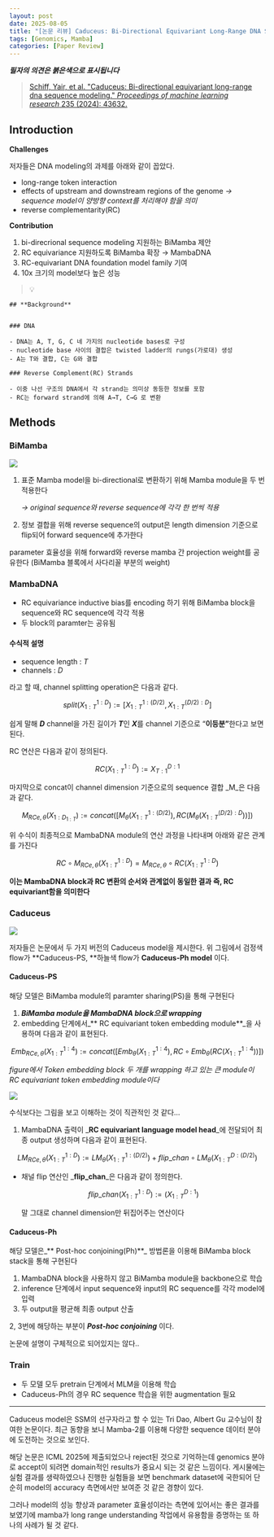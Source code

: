```yaml
---
layout: post
date: 2025-08-05
title: "[논문 리뷰] Caduceus: Bi-Directional Equivariant Long-Range DNA Sequence Modeling"
tags: [Genomics, Mamba]
categories: [Paper Review]
---
```


<span class="notion-red">_**필자의 의견은 붉은색으로 표시됩니다**_</span>


> [Schiff, Yair, et al. "Caduceus: Bi-directional equivariant long-range dna sequence modeling." ](https://pmc.ncbi.nlm.nih.gov/articles/PMC12189541/)[_Proceedings of machine learning research_](https://pmc.ncbi.nlm.nih.gov/articles/PMC12189541/)[ 235 (2024): 43632.](https://pmc.ncbi.nlm.nih.gov/articles/PMC12189541/)



## Introduction


**Challenges**


저자들은 DNA modeling의 과제를 아래와 같이 꼽았다.

- long-range token interaction
- effects of upstream and downstream regions of the genome 
_→ sequence model이 양방향 context를 처리해야 함을 의미_
- reverse complementarity(RC)

**Contribution**

1. bi-direcrional sequence modeling 지원하는 BiMamba 제안
1. RC equivariance 지원하도록 BiMamba 확장 → MambaDNA
1. RC-equivariant DNA foundation model family 기여
1. 10x 크기의 model보다 높은 성능

> 💡 


	## **Background**


	### DNA

	- DNA는 A, T, G, C 네 가지의 nucleotide bases로 구성
	- nucleotide base 사이의 결합은 twisted ladder의 rungs(가로대) 생성
	- A는 T와 결합, C는 G와 결합

	### Reverse Complement(RC) Strands

	- 이중 나선 구조의 DNA에서 각 strand는 의미상 동등한 정보를 포함
	- RC는 forward strand에 의해 A→T, C→G 로 변환


## Methods



### BiMamba


![](https://prod-files-secure.s3.us-west-2.amazonaws.com/542b861c-36a8-4051-84e5-8804b6728dba/2c247d59-7815-4980-99f0-8f0d21f445a7/image.png?X-Amz-Algorithm=AWS4-HMAC-SHA256&X-Amz-Content-Sha256=UNSIGNED-PAYLOAD&X-Amz-Credential=ASIAZI2LB466QXDKY7B7%2F20250918%2Fus-west-2%2Fs3%2Faws4_request&X-Amz-Date=20250918T070117Z&X-Amz-Expires=3600&X-Amz-Security-Token=IQoJb3JpZ2luX2VjED4aCXVzLXdlc3QtMiJGMEQCIQCPdZ9RhEoKD0kE6qUHhgbtGyBzYwwRmuU9aiJRO85D9QIfSgL3DdZKnTGd7dLpJV%2BfLVdYvBCTnL2hnPXVQoQngCqIBAi3%2F%2F%2F%2F%2F%2F%2F%2F%2F%2F8BEAAaDDYzNzQyMzE4MzgwNSIMIUwNxXrd%2BHvDscqNKtwDI7Kuj34JvaEo%2BAYzlzojwnQMxcCw09pFbqxdCt084rQAGlvd76avLh%2Fm3PfoTAgCbvi%2FpRSvHEvWBwidlR0eXBxvfHtjECuRVxUtWF8pRaE9KJUcpWe%2B8Zi5BaBU1tV9%2B0mrQMGFqcnBG7cRJ5EWOSt0Yd3cLdV2dXdQpMuKivgIUL6qKPvx76MvTgSFjJrkWq%2FASLaNO4tNIUlzRkzxPHKJ5h%2BS%2FLNgPYQb3CQK1hfn1%2FJqhJhHjJd3IZ85F%2Bz0Ph2COKO%2FzkvAIA80oF%2F8V3%2FdDpIDEDwYSBL4CCW5fMEwFMW8S38iox6KV4H%2Fsw3PuqOsqCTqKkj8BSnZVOyKHtjGctspBkaJ64QOa5J6CYodeRCK3hubWE0BkrJzjIS8FbqAkje2dYyihJ1R0o2f22Lkr9txV92ppUaYNbrs4kfOJrOf0C0NN3bux6bH3Fj166F%2B6alH6XiP0fFHIUjzmiuvsd%2F%2BgDKeF3hD3bf41x2kz8CmvRyc%2B6wdYak77NBfX1GBVVhYRnBPzlDI%2BFbgjPn13pCxtAZIIEGikfZLh20PKkEDky4K%2FDPSLq%2FIKDVWObJA53VVLIS6X3yDYVmu2X5HjS%2BfYAGua7s7KtgUwGDezjZgRVXrxaX8Fhgwu7euxgY6pgH3CZG%2FiGaMi980dlkAvr6iM4F7mYxlm9NuqGuikIxKC3t6WxYLjQCT2S2vik1yZvNtqV6zRLMOcwFPxEIA0JXDK5RL1nzxCmevO9Ejx6NUWkqdIx514aMcu8wts2pVvxHzRRQiVJjuDlleK2VUMu6NGMH70DauXq%2Bu53k%2BZmeOCX%2F6%2Bupws20CHOgf1oiaTzpoEkLS0a3c90oKyHvPJV1XPqc6XJZm&X-Amz-Signature=249ae06bafe0300cc45762dd777cd807e47a84995a9da17736310d46714742b7&X-Amz-SignedHeaders=host&x-amz-checksum-mode=ENABLED&x-id=GetObject)

1. 표준 Mamba model을 bi-directional로 변환하기 위해 Mamba module을 두 번 적용한다

	_→ original sequence와 reverse sequence에 각각 한 번씩 적용_

1. 정보 결합을 위해 reverse sequence의 output은 length dimension 기준으로 flip되어 forward sequence에 추가한다

parameter 효율성을 위해 forward와 reverse mamba 간 projection weight를 공유한다 (BiMamba 블록에서 사다리꼴 부분의 weight)



### MambaDNA

- RC equivariance inductive bias를 encoding 하기 위해 BiMamba block을 sequence와 RC sequence에 각각 적용
- 두 block의 paramter는 공유됨


#### 수식적 설명

- sequence length : _T_
- channels : _D_

라고 할 때,  channel splitting operation은 다음과 같다.


$$
split(X^{1:D}_{1:T}):=[X^{1:(D/2)}_{1:T},X^{(D/2):D}_{1:T}]
$$


<span class="notion-red">쉽게 말해 </span><span class="notion-red">_**D**_</span><span class="notion-red"> channel을 가진 길이가 </span><span class="notion-red">_**T**_</span><span class="notion-red">인 </span><span class="notion-red">_**X**_</span><span class="notion-red">를 channel 기준으로 “</span><span class="notion-red">**이등분”**</span><span class="notion-red">한다고 보면 된다.</span>


RC 연산은 다음과 같이 정의된다.


$$
RC(X^{1:D}_{1:T}):=X^{D:1}_{T:1}
$$


마지막으로 concat이 channel dimension 기준으로의 sequence 결합 _M_은 다음과 같다.


$$
M_{RCe,\theta}(X_{1:D_{1:T}}):=concat([M_{\theta}(X^{1:(D/2)}_{1:T}),RC(M_{\theta}(X^{(D/2):D}_{1:T}))])
$$


위 수식이 최종적으로 MambaDNA module의 연산 과정을 나타내며 아래와 같은 관계를 가진다


$$
RC\circ M_{RCe,\theta}(X^{1:D}_{1:T}) = M_{RCe,\theta} \circ RC(X^{1:D}_{1:T})
$$


**이는 MambaDNA block과 RC 변환의 순서와 관계없이 동일한 결과 즉, RC equivariant함을 의미한다**



### Caduceus


![](https://prod-files-secure.s3.us-west-2.amazonaws.com/542b861c-36a8-4051-84e5-8804b6728dba/f94a60d7-8145-473b-aef9-7c68d3ec604a/image.png?X-Amz-Algorithm=AWS4-HMAC-SHA256&X-Amz-Content-Sha256=UNSIGNED-PAYLOAD&X-Amz-Credential=ASIAZI2LB466QXDKY7B7%2F20250918%2Fus-west-2%2Fs3%2Faws4_request&X-Amz-Date=20250918T070117Z&X-Amz-Expires=3600&X-Amz-Security-Token=IQoJb3JpZ2luX2VjED4aCXVzLXdlc3QtMiJGMEQCIQCPdZ9RhEoKD0kE6qUHhgbtGyBzYwwRmuU9aiJRO85D9QIfSgL3DdZKnTGd7dLpJV%2BfLVdYvBCTnL2hnPXVQoQngCqIBAi3%2F%2F%2F%2F%2F%2F%2F%2F%2F%2F8BEAAaDDYzNzQyMzE4MzgwNSIMIUwNxXrd%2BHvDscqNKtwDI7Kuj34JvaEo%2BAYzlzojwnQMxcCw09pFbqxdCt084rQAGlvd76avLh%2Fm3PfoTAgCbvi%2FpRSvHEvWBwidlR0eXBxvfHtjECuRVxUtWF8pRaE9KJUcpWe%2B8Zi5BaBU1tV9%2B0mrQMGFqcnBG7cRJ5EWOSt0Yd3cLdV2dXdQpMuKivgIUL6qKPvx76MvTgSFjJrkWq%2FASLaNO4tNIUlzRkzxPHKJ5h%2BS%2FLNgPYQb3CQK1hfn1%2FJqhJhHjJd3IZ85F%2Bz0Ph2COKO%2FzkvAIA80oF%2F8V3%2FdDpIDEDwYSBL4CCW5fMEwFMW8S38iox6KV4H%2Fsw3PuqOsqCTqKkj8BSnZVOyKHtjGctspBkaJ64QOa5J6CYodeRCK3hubWE0BkrJzjIS8FbqAkje2dYyihJ1R0o2f22Lkr9txV92ppUaYNbrs4kfOJrOf0C0NN3bux6bH3Fj166F%2B6alH6XiP0fFHIUjzmiuvsd%2F%2BgDKeF3hD3bf41x2kz8CmvRyc%2B6wdYak77NBfX1GBVVhYRnBPzlDI%2BFbgjPn13pCxtAZIIEGikfZLh20PKkEDky4K%2FDPSLq%2FIKDVWObJA53VVLIS6X3yDYVmu2X5HjS%2BfYAGua7s7KtgUwGDezjZgRVXrxaX8Fhgwu7euxgY6pgH3CZG%2FiGaMi980dlkAvr6iM4F7mYxlm9NuqGuikIxKC3t6WxYLjQCT2S2vik1yZvNtqV6zRLMOcwFPxEIA0JXDK5RL1nzxCmevO9Ejx6NUWkqdIx514aMcu8wts2pVvxHzRRQiVJjuDlleK2VUMu6NGMH70DauXq%2Bu53k%2BZmeOCX%2F6%2Bupws20CHOgf1oiaTzpoEkLS0a3c90oKyHvPJV1XPqc6XJZm&X-Amz-Signature=fcda2d3f74dbed9a42efde27177b1b2b30f018af20773b9b9c8ee4bfb5b265cd&X-Amz-SignedHeaders=host&x-amz-checksum-mode=ENABLED&x-id=GetObject)


저자들은 논문에서 두 가지 버전의 Caduceus model을 제시한다. 위 그림에서 검정색 flow가 **Caduceus-PS, **하늘색 flow가 **Caduceus-Ph model** 이다.



#### Caduceus-PS


해당 모델은 BiMamba module의 paramter sharing(PS)을 통해 구현된다

1. _**BiMamba module을 MambaDNA block으로 wrapping**_
1. embedding 단계에서_** RC equivariant token embedding module**_을 사용하며 다음과 같이 표현된다.

$$
Emb_{RCe,\theta}(X^{1:4}_{1:T}):=concat([Emb_{\theta}(X^{1:4}_{1:T}),RC \circ Emb_{\theta}(RC(X^{1:4}_{1:T}))])
$$


_figure에서 Token embedding block 두 개를 wrapping 하고 있는 큰 module이 RC equivariant token embedding module이다_


![](https://prod-files-secure.s3.us-west-2.amazonaws.com/542b861c-36a8-4051-84e5-8804b6728dba/b175e4da-71eb-4e91-8c23-a06dabe673c9/image.png?X-Amz-Algorithm=AWS4-HMAC-SHA256&X-Amz-Content-Sha256=UNSIGNED-PAYLOAD&X-Amz-Credential=ASIAZI2LB466QXDKY7B7%2F20250918%2Fus-west-2%2Fs3%2Faws4_request&X-Amz-Date=20250918T070117Z&X-Amz-Expires=3600&X-Amz-Security-Token=IQoJb3JpZ2luX2VjED4aCXVzLXdlc3QtMiJGMEQCIQCPdZ9RhEoKD0kE6qUHhgbtGyBzYwwRmuU9aiJRO85D9QIfSgL3DdZKnTGd7dLpJV%2BfLVdYvBCTnL2hnPXVQoQngCqIBAi3%2F%2F%2F%2F%2F%2F%2F%2F%2F%2F8BEAAaDDYzNzQyMzE4MzgwNSIMIUwNxXrd%2BHvDscqNKtwDI7Kuj34JvaEo%2BAYzlzojwnQMxcCw09pFbqxdCt084rQAGlvd76avLh%2Fm3PfoTAgCbvi%2FpRSvHEvWBwidlR0eXBxvfHtjECuRVxUtWF8pRaE9KJUcpWe%2B8Zi5BaBU1tV9%2B0mrQMGFqcnBG7cRJ5EWOSt0Yd3cLdV2dXdQpMuKivgIUL6qKPvx76MvTgSFjJrkWq%2FASLaNO4tNIUlzRkzxPHKJ5h%2BS%2FLNgPYQb3CQK1hfn1%2FJqhJhHjJd3IZ85F%2Bz0Ph2COKO%2FzkvAIA80oF%2F8V3%2FdDpIDEDwYSBL4CCW5fMEwFMW8S38iox6KV4H%2Fsw3PuqOsqCTqKkj8BSnZVOyKHtjGctspBkaJ64QOa5J6CYodeRCK3hubWE0BkrJzjIS8FbqAkje2dYyihJ1R0o2f22Lkr9txV92ppUaYNbrs4kfOJrOf0C0NN3bux6bH3Fj166F%2B6alH6XiP0fFHIUjzmiuvsd%2F%2BgDKeF3hD3bf41x2kz8CmvRyc%2B6wdYak77NBfX1GBVVhYRnBPzlDI%2BFbgjPn13pCxtAZIIEGikfZLh20PKkEDky4K%2FDPSLq%2FIKDVWObJA53VVLIS6X3yDYVmu2X5HjS%2BfYAGua7s7KtgUwGDezjZgRVXrxaX8Fhgwu7euxgY6pgH3CZG%2FiGaMi980dlkAvr6iM4F7mYxlm9NuqGuikIxKC3t6WxYLjQCT2S2vik1yZvNtqV6zRLMOcwFPxEIA0JXDK5RL1nzxCmevO9Ejx6NUWkqdIx514aMcu8wts2pVvxHzRRQiVJjuDlleK2VUMu6NGMH70DauXq%2Bu53k%2BZmeOCX%2F6%2Bupws20CHOgf1oiaTzpoEkLS0a3c90oKyHvPJV1XPqc6XJZm&X-Amz-Signature=d4d7e4ac23d7d8f89bb74369820617d2c5ea87be474074a9007779fe5b022aa7&X-Amz-SignedHeaders=host&x-amz-checksum-mode=ENABLED&x-id=GetObject)


<span class="notion-red">수식보다는 그림을 보고 이해하는 것이 직관적인 것 같다…</span>

1. MambaDNA 출력이 _**RC equivariant language model head**_에 전달되어 최종 output 생성하며 다음과 같이 표현된다.

$$
LM_{RCe,\theta}(X^{1:D}_{1:T}):= LM_{\theta}(X^{1:(D/2)}_{1:T})+flip\_chan\circ LM_{\theta}(X^{D:(D/2)}_{1:T})
$$

- 채널 flip 연산인 _**flip\_chan**_은 다음과 같이 정의한다.

	$$
	flip\_chan(X^{1:D}_{1:T}):=(X^{D:1}_{1:T})
	$$


	말 그대로 channel dimension만 뒤집어주는 연산이다



#### Caduceus-Ph


해당 모델은_** Post-hoc conjoining(Ph)**_ 방법론을 이용해 BiMamba block stack을 통해 구현된다

1. MambaDNA block을 사용하지 않고 BiMamba module을 backbone으로 학습
1. inference 단계에서 input sequence와 input의 RC sequence를 각각 model에 입력
1. 두 output을 평균해 최종 output 산출

2, 3번에 해당하는 부분이 _**Post-hoc conjoining**_ 이다.


<span class="notion-red">논문에 설명이 구체적으로 되어있지는 않다..</span>



### Train

- 두 모델 모두 pretrain 단계에서 MLM을 이용해 학습
- Caduceus-Ph의 경우 RC sequence 학습을 위한 augmentation 필요

---


<span class="notion-red">Caduceus model은 SSM의 선구자라고 할 수 있는 Tri Dao, Albert Gu 교수님이 참여한 논문이다. 최근 동향을 보니 Mamba-2를 이용해 다양한 sequence 데이터 분야에 도전하는 것으로 보인다.</span>


<span class="notion-red">해당 논문은 ICML 2025에 제출되었으나 reject된 것으로 기억하는데 genomics 분야로 accept이 되려면 domain적인 results가 중요시 되는 것 같은 느낌이다. 게시물에는 실험 결과를 생략하였으나 진행한 실험들을 보면 benchmark dataset에 국한되어 단순히 model의 accuracy 측면에서만 보여준 것 같은 경향이 있다.</span>


<span class="notion-red">그러나 model의 성능 향상과 parameter 효율성이라는 측면에 있어서는 좋은 결과를 보였기에 mamba가 long range understanding 작업에서 유용함을 증명하는 또 하나의 사례가 될 것 같다.</span>

